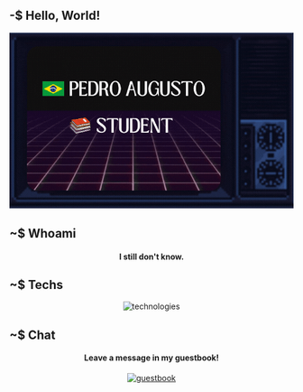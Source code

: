 <!-- Watch out! Big brother is watching you! -->

## -$ Hello, World! 

<!-- Did I ever tell you what the definition of insanity is? -->

<div align = "center">
<img alt = "about me" src="https://github.com/HAzCKz/HAzCKz/blob/main/whoami.gif">
</div>

## ~$ Whoami

<!-- VAI CORINTHIANS! -->

  <h4 align = "center">I still don't know.</h4>


## ~$ Techs  

<!-- Insanity is doing the exact same thing over and over again expecting a change. That. Is. Crazy. -->

<div align = "center">
  <img alt = "technologies" src = "https://skillicons.dev/icons?i=linux,c,cpp,github,html,css,python">
</div>

## ~$ Chat

<!-- Did I ever tell you what the definition of insanity is? -->

<div align = "center">
<h4>Leave a message in my guestbook!</h4>
<a href = "https://github.com/HAzCKz/HAzCKz/issues" >
  <img alt = "guestbook" src = "https://www.gifs.cc/guestbook/sign-guestbook-animation.gif"> 
</a>  
</div>
